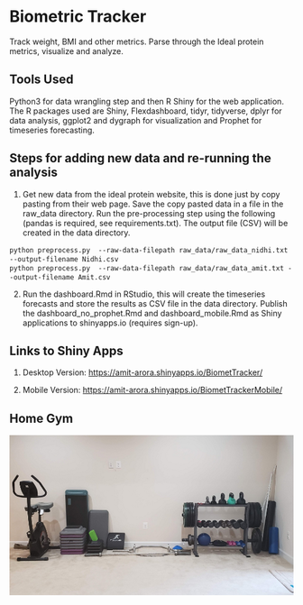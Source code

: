 # Biometric Tracker

Track weight, BMI and other metrics. Parse through the Ideal protein metrics, visualize and analyze.

## Tools Used

Python3 for data wrangling step and then R Shiny for the web application. The R packages used are Shiny, Flexdashboard, tidyr, tidyverse, dplyr for data analysis, ggplot2 and dygraph for visualization and Prophet for timeseries forecasting.

## Steps for adding new data and re-running the analysis

1. Get new data from the ideal protein website, this is done just by copy pasting from their web page. Save the copy pasted data in a file in the raw_data directory. Run the pre-processing step using the following  (pandas is required, see requirements.txt). The output file (CSV) will be created in the data directory.

```{bash}
python preprocess.py  --raw-data-filepath raw_data/raw_data_nidhi.txt --output-filename Nidhi.csv
python preprocess.py  --raw-data-filepath raw_data/raw_data_amit.txt --output-filename Amit.csv
```

2. Run the dashboard.Rmd in RStudio, this will create the timeseries forecasts and store the results as CSV file in the data directory. Publish the dashboard_no_prophet.Rmd and dashboard_mobile.Rmd as Shiny applications to shinyapps.io (requires sign-up).

## Links to Shiny Apps

1. Desktop Version: https://amit-arora.shinyapps.io/BiometTracker/

2. Mobile Version: https://amit-arora.shinyapps.io/BiometTrackerMobile/

## Home Gym

![](https://raw.githubusercontent.com/aarora79/biomettracker/master/gym.png)

